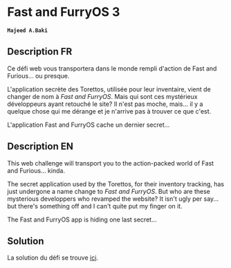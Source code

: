 # Fast and FurryOS 3

**`Majeed A.Baki`** [](https://github.com/MajeedAB)

## Description FR

Ce défi web vous transportera dans le monde rempli d'action de Fast and Furious... ou presque.

L'application secrète des Torettos, utilisée pour leur inventaire, vient de changer de nom à *Fast and FurryOS*. Mais qui sont ces mystérieux développeurs ayant retouché le site? Il n'est pas moche, mais... il y a quelque chose qui me dérange et je n'arrive pas à trouver ce que c'est.

L'application Fast and FurryOS cache un dernier secret...

## Description EN

This web challenge will transport you to the action-packed world of Fast and Furious... kinda.

The secret application used by the Torettos, for their inventory tracking, has just undergone a name change to *Fast and FurryOS*. But who are these mysterious developpers who revamped the website? It isn't ugly per say... but there's something off and I can't quite put my finger on it.

The Fast and FurryOS app is hiding one last secret...


## Solution

La solution du défi se trouve [ici](solution/).
